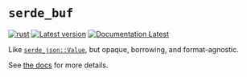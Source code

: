 # `serde_buf`

[![rust](https://github.com/KodrAus/serde_buf/actions/workflows/rust.yml/badge.svg)](https://github.com/KodrAus/serde_buf/actions/workflows/rust.yml)
[![Latest version](https://img.shields.io/crates/v/serde_buf.svg)](https://crates.io/crates/serde_buf)
[![Documentation Latest](https://docs.rs/serde_buf/badge.svg)](https://docs.rs/serde_buf)

Like [`serde_json::Value`](https://docs.rs/serde_json/latest/serde_json/enum.Value.html), but opaque, borrowing, and format-agnostic.

See [the docs](https://docs.rs/serde_buf) for more details.
